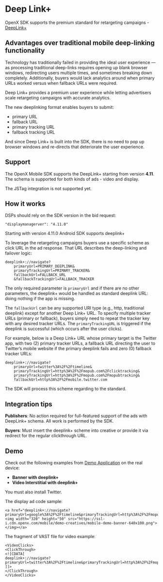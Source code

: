 # Deep Link+

OpenX SDK supports the premium standard for retargeting campaigns - [DeepLink+](https://developers.mopub.com/dsps/ad-formats/deep-linking/)

## Advantages over traditional mobile deep-linking functionality

Technology has traditionally failed in providing the ideal user experience — as processing traditional deep-links requires opening up blank browser windows, redirecting users multiple times, and sometimes breaking down completely. Additionally, buyers would lack analytics around when primary URLs worked versus when fallback URLs were required.

Deep Link+ provides a premium user experience while letting advertisers scale retargeting campaigns with accurate analytics.

The new deeplinking format enables buyers to submit:

 * primary URL
 * fallback URL
 * primary tracking URL
 * fallback tracking URL

And since Deep Link+ is built into the SDK, there is no need to pop up browser windows and re-directs that deteriorate the user experience.

## Support

The OpenX Mobile SDK supports the DeepLink+ starting from version **4.11**. The schema is supported for both kinds of ads - video and display.

The JSTag integration is not supported yet.


## How it works


DSPs should rely on the SDK version in the bid request:
```
"displaymanagerver": "4.11.0"
```

Starting with version 4.11.0 Android SDK supports deeplink+

To leverage the retargeting campaigns buyers use a specific scheme as click URL in the ad response. That URL describes the deep-linking and failover logic:

```
deeplink+://navigate?
    primaryUrl=PRIMARY_DEEPLINK&
    primaryTrackingUrl=PRIMARY_TRACKER&
    fallbackUrl=FALLBACK_URL
    &fallbackTrackingUrl=FALLBACK_TRACKER
```

The only required parameter is `primaryUrl` and if there are no other parameters, the deeplink+ would be handled as standard deeplink URL: doing nothing if the app is missing.

The `fallbackUrl` can be any supported URI type (e.g., http, traditional deeplink) except for another Deep Link+ URL. To specify multiple tracker URLs (primary or fallback), buyers simply need to repeat the tracker key with any desired tracker URLs. The `primaryTrackingURL` is triggered if the deeplink is successful (which occurs after the user clicks).

For example, below is a Deep Link+ URL whose primary target is the Twitter app, with two (2) primary tracker URLs, a fallback URL directing the user to Twitter’s mobile website if the primary deeplink fails and zero (0) fallback tracker URLs:

```
deeplink+://navigate?
    primaryUrl=twitter%3A%2F%2Ftimeline&
    primaryTrackingUrl=http%3A%2F%2Fmopub.com%2Fclicktracking&
    primaryTrackingUrl=http%3A%2F%2Fmopub.com%2Fmopubtracking&
    fallbackUrl=http%3A%2F%2Fmobile.twitter.com
```

The SDK will process this scheme regarding to the standard.

## Integration tips

**Publishers**: No action required for full-featured support of the ads with DeepLink+ schema. All work is performed by the SDK.

**Buyers**: Must insert the deeplink+ scheme into creative or provide it via redirect for the regular clickthrough URL.

## Demo

Check out the following examples from [Demo Application](https://storage.cloud.google.com/ox-cdn-prod-mobile/sdks/apollo/release/android/sdk/1.1.0/OpenX_Apollo_SDK_Android_Demo_1.1.0.zip) on the real device:

- **Banner with deeplink+**
- **Video Interstitial with deeplink+**

You must also install Twitter.

The display ad code sample:

```
<a href="deeplink+://navigate?primaryUrl=google%3A%2F%2Ftimeline&primaryTrackingUrl=http%3A%2F%2Fmopub.com%2Fclicktracking&primaryTrackingUrl=http%3A%2F%2Fmopub.com%2Fmopubtracking&fallbackUrl=http%3A%2F%2Fmobile.twitter.com&fallbackTrackingUrl=http%3A%2F%2Fmopub.com%2Fmopubtrackingfallback"><img width="320" height="50" src="https://ssl-i.cdn.openx.com/mobile/demo-creatives/mobile-demo-banner-640x100.png"></img></a>
```

The fragment of VAST file for video example:

```
<VideoClicks>
<ClickThrough>
<![CDATA[
deeplink+://navigate?primaryUrl=twitter%3A%2F%2Ftimeline&primaryTrackingUrl=http%3A%2F%2Fmopub.com%2Fclicktracking&primaryTrackingUrl=http%3A%2F%2Fmopub.com%2Fmopubtracking&fallbackUrl=http%3A%2F%2Fmobile.twitter.com&fallbackTrackingUrl=http%3A%2F%2Fmopub.com%2Fmopubtrackingfallback
]]>
</ClickThrough>
</VideoClicks>
```
